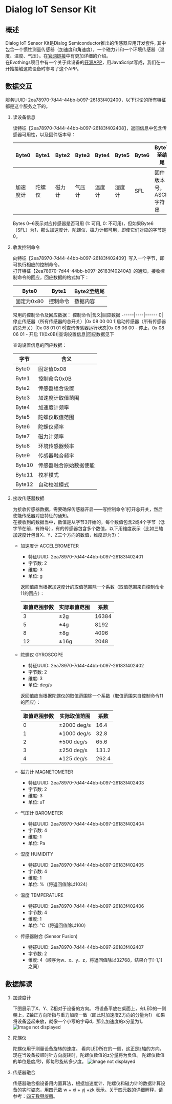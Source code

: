 # Dialog IoT Sensor Kit

## 概述

Dialog IoT Sensor Kit是Dialog Semiconductor推出的传感器应用开发套件, 其中包含一个惯性测量传感器（加速度和角速度），一个磁力计和一个环境传感器（温度、温度、气压）。在[官网链接](http://www.dialog-semiconductor.com/iotsensor)中有更加详细的介绍。  
在Evothings项目中有一个关于此设备的[开源APP](https://evothings.com/dialog-iot-sensor-starter-guide/)，用JavaScript写成，我们在一开始接触这款设备时参考了这个APP。  

## 数据交互

服务UUID: 2ea78970-7d44-44bb-b097-26183f402400，以下讨论的所有特征都是这个服务之下的。

1. 读设备信息

    读特征【2ea78970-7d44-44bb-b097-26183f402408】，返回信息中包含传感器可用性，以及固件版本号：

    Byte0|Byte1|Byte2|Byte3|Byte4|Byte5|Byte6|Byte7至结尾
    -----|-----|-----|-----|-----|-----|-----|-----
    加速度计|陀螺仪|磁力计|气压计|温度计|湿度计|SFL|固件版本号，ASCII字符串

    Bytes 0~6表示对应传感器是否可用 (1: 可用, 0: 不可用)，但如果Byte6（SFL）为1，那么加速度计、陀螺仪、磁力计都可用，即使它们对应的字节是0。

1. 收发控制命令

    向特征【2ea78970-7d44-44bb-b097-26183f402409】写入一个字节，即可执行相应的控制命令。  
    打开特征【2ea78970-7d44-44bb-b097-26183f40240A】的通知，接收控制命令的回应，回应数据的格式如下：

    Byte0|Byte1|Byte2至结尾
    -----|-----|-----
    固定为0x80|控制命令|数据内容

    常用的控制命令及回应数据：
    控制命令|含义|回应数据
    ------|----|------
    0|停止传感器（所有传感器的总开关）|0x 08 00 00
    1|启动传感器（所有传感器的总开关）|0x 08 01 01
    6|查询传感器运行状态|0x 08 06 00 - 停止，0x 08 06 01 - 开启
    11(0x0B)|查询设置信息|回应数据见下
    
    查询设置信息的回应数据：
    
    字节|含义
    -----|-----
    Byte0|固定值0x08
    Byte1|控制命令0x0B
    Byte2|传感器组合设置
    Byte3|加速度计取值范围
    Byte4|加速度计频率
    Byte5|陀螺仪取值范围
    Byte6|陀螺仪频率
    Byte7|磁力计频率
    Byte8|环境传感器频率
    Byte9|传感器融合频率
    Byte10|传感器融合原始数据使能
    Byte11|校准模式
    Byte12|自动校准模式

1. 接收传感器数据

    为接收传感器数据，需要确保传感器开启——写控制命令1打开总开关，然后使能传感器对应特征的通知。  
    在接收到的数据当中，数值是从字节3开始的，每个数值包含2或4个字节（低字节在前，有符号），有的传感器包含多个数值，以下用维度表示（比如三轴加速度计包含X、Y、Z三个方向的数值，维度即为3）：  

    * 加速度计 ACCELEROMETER
        * 特征UUID: 2ea78970-7d44-44bb-b097-26183f402401
        * 字节数: 2
        * 维度: 3
        * 单位: g

        返回值应当根据加速度计的取值范围除一个系数（取值范围来自控制命令11的回应）：

        取值范围参数|实际取值范围|系数
        -----|-----|-----
        3|±2g|16384
        5|±4g|8192
        8|±8g|4096
        12|±16g|2048

    * 陀螺仪 GYROSCOPE
        * 特征UUID: 2ea78970-7d44-44bb-b097-26183f402402
        * 字节数: 2
        * 维度: 3
        * 单位:  deg/s

        返回值应当根据陀螺仪的取值范围除一个系数（取值范围来自控制命令11的回应）：

        取值范围参数|实际取值范围|系数
        -----|-----|-----
        0|±2000 deg/s|16.4
        1|±1000 deg/s|32.8
        2|±500 deg/s|65.6
        3|±250 deg/s|131.2
        4|±125 deg/s|262.4

    * 磁力计 MAGNETOMETER
        * 特征UUID: 2ea78970-7d44-44bb-b097-26183f402403
        * 字节数: 2
        * 维度: 3
        * 单位: uT

    * 气压计 BAROMETER
        * 特征UUID: 2ea78970-7d44-44bb-b097-26183f402404
        * 字节数: 4
        * 维度: 1
        * 单位: Pa

    * 湿度 HUMIDITY
        * 特征UUID: 2ea78970-7d44-44bb-b097-26183f402405
        * 字节数: 4
        * 维度: 1
        * 单位: %（将返回值除以1024）

    * 温度 TEMPERATURE
        * 特征UUID: 2ea78970-7d44-44bb-b097-26183f402406
        * 字节数: 4
        * 维度: 1
        * 单位: °C（将返回值除以100）

    * 传感器融合 (Sensor Fusion)
        * 特征UUID: 2ea78970-7d44-44bb-b097-26183f402407
        * 字节数: 2
        * 维度: 4（顺序为w、x、y、z，将返回值除以32768，结果介于[-1,1]之间）

## 数据解读

1. 加速度计

    下图展示了X、Y、Z相对于设备的方向。
    将设备平放在桌面上，有LED的一侧朝上，Z轴正方向所指与重力加度一致（即此时加速度Z方向的分量为1）
    如果将设备竖起来放，就像一个小写的字母d，那么加速度的x分量为1。  
    ![Image not displayed](DialogIoTSensorKit-Accelerometer.jpg "设备x, y, z轴对应的方向")

1. 陀螺仪

    陀螺仪用于测量设备旋转的速度。
    看向LED所在的一侧，这正是z轴的方向，现在当设备按顺时针方向旋转时，陀螺仪数值的z分量将为负值。
    陀螺仪数值的单位是度/秒，即每秒旋转多少度。
    ![Image not displayed](DialogIoTSensorKit-Gyroscope.jpg "设备的旋转速度")

1. 传感器融合

    传感器融合指设备用内置算法，根据加速度计、陀螺仪和磁力计的数据计算设备的实时姿态，用四元数 w + xi + yj +zk 表示。关于四元数的详细解释，请参考：[四元數與旋轉](https://openhome.cc/Gossip/ComputerGraphics/QuaternionsRotate.htm)。

